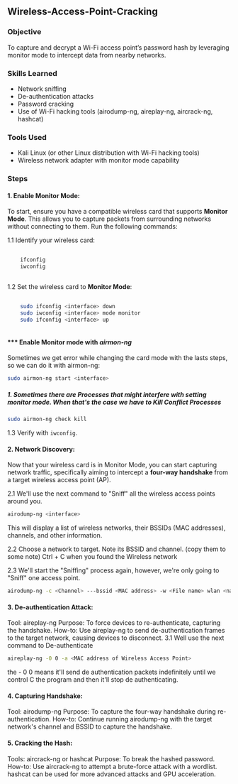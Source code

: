 ## Wireless-Access-Point-Cracking

### Objective
To capture and decrypt a Wi-Fi access point’s password hash by leveraging monitor mode to intercept data from nearby networks.

### Skills Learned
* Network sniffing
* De-authentication attacks
* Password cracking
* Use of Wi-Fi hacking tools (airodump-ng, aireplay-ng, aircrack-ng, hashcat)

### Tools Used
* Kali Linux (or other Linux distribution with Wi-Fi hacking tools)
* Wireless network adapter with monitor mode capability


### Steps

#### 1. Enable Monitor Mode:
To start, ensure you have a compatible wireless card that supports **Monitor Mode**. This allows you to capture packets from surrounding networks without connecting to them. Run the following commands:

1.1 Identify your wireless card:
   
    
```bash
    
    ifconfig
    iwconfig
    
```
    
1.2 Set the wireless card to **Monitor Mode**:
    
```bash
    
    sudo ifconfig <interface> down
    sudo iwconfig <interface> mode monitor
    sudo ifconfig <interface> up
    
```
#### *** Enable Monitor mode with *airmon-ng*
  Sometimes we get error while changing the card mode with the lasts steps, so we can do it with   airmon-ng:
   ```bash
   sudo airmon-ng start <interface>

   ```
  ##### 1. Sometimes there are Processes that might interfere with setting monitor mode. When that's the case we have to *Kill Conflict Processes*
   ```bash
   sudo airmon-ng check kill

   ```
 
1.3 Verify with `iwconfig`.


#### 2. Network Discovery:
Now that your wireless card is in Monitor Mode, you can start capturing network traffic, specifically aiming to intercept a **four-way handshake** from a target wireless access point (AP).

2.1 We'll use the next command to "Sniff" all the wireless access points around you.
   ```bash
   airodump-ng <interface>

   ```
This will display a list of wireless networks, their BSSIDs (MAC addresses), channels, and other information.

2.2 Choose a network to target. Note its BSSID and channel. (copy them to some note)
   Ctrl + C when you found the Wireless network

2.3 We'll start the "Sniffing" process again, however, we're only going to "Sniff" one access point.
   ```bash
   airodump-ng -c <Channel> ---bssid <MAC address> -w <File name> wlan <name of the wireless interface>

   ```   

#### 3. De-authentication Attack:
Tool: aireplay-ng
Purpose: To force devices to re-authenticate, capturing the handshake.
How-to: Use aireplay-ng to send de-authentication frames to the target network, causing devices to disconnect.
3.1 Well use the next command to De-authenticate
   ```bash
   aireplay-ng -0 0 -a <MAC address of Wireless Access Point>

   ```
   the - 0 0 means it'll send de authentication packets indefinitely until we control C the program  and then it'll stop de authenticating. 
   
#### 4. Capturing Handshake:
Tool: airodump-ng
Purpose: To capture the four-way handshake during re-authentication.
How-to: Continue running airodump-ng with the target network's channel and BSSID to capture the handshake.

#### 5. Cracking the Hash:
Tools: aircrack-ng or hashcat
Purpose: To break the hashed password.
How-to: Use aircrack-ng to attempt a brute-force attack with a wordlist. hashcat can be used for more advanced attacks and GPU acceleration.


 

